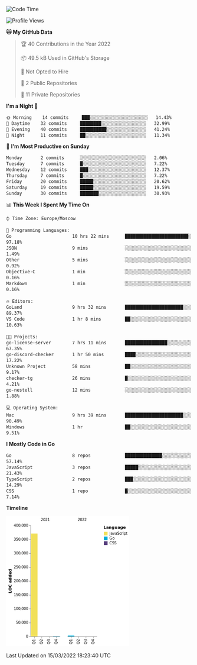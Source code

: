 <!--START_SECTION:waka-->
![Code Time](http://img.shields.io/badge/Code%20Time-214%20hrs%204%20mins-blue)

![Profile Views](http://img.shields.io/badge/Profile%20Views-0-blue)

**🐱 My GitHub Data** 

> 🏆 40 Contributions in the Year 2022
 > 
> 📦 49.5 kB Used in GitHub's Storage 
 > 
> 🚫 Not Opted to Hire
 > 
> 📜 2 Public Repositories 
 > 
> 🔑 11 Private Repositories  
 > 
**I'm a Night 🦉** 

```text
🌞 Morning    14 commits     ███░░░░░░░░░░░░░░░░░░░░░░   14.43% 
🌆 Daytime    32 commits     ████████░░░░░░░░░░░░░░░░░   32.99% 
🌃 Evening    40 commits     ██████████░░░░░░░░░░░░░░░   41.24% 
🌙 Night      11 commits     ██░░░░░░░░░░░░░░░░░░░░░░░   11.34%

```
📅 **I'm Most Productive on Sunday** 

```text
Monday       2 commits      ░░░░░░░░░░░░░░░░░░░░░░░░░   2.06% 
Tuesday      7 commits      █░░░░░░░░░░░░░░░░░░░░░░░░   7.22% 
Wednesday    12 commits     ███░░░░░░░░░░░░░░░░░░░░░░   12.37% 
Thursday     7 commits      █░░░░░░░░░░░░░░░░░░░░░░░░   7.22% 
Friday       20 commits     █████░░░░░░░░░░░░░░░░░░░░   20.62% 
Saturday     19 commits     █████░░░░░░░░░░░░░░░░░░░░   19.59% 
Sunday       30 commits     ███████░░░░░░░░░░░░░░░░░░   30.93%

```


📊 **This Week I Spent My Time On** 

```text
⌚︎ Time Zone: Europe/Moscow

💬 Programming Languages: 
Go                       10 hrs 22 mins      ████████████████████████░   97.18% 
JSON                     9 mins              ░░░░░░░░░░░░░░░░░░░░░░░░░   1.49% 
Other                    5 mins              ░░░░░░░░░░░░░░░░░░░░░░░░░   0.92% 
Objective-C              1 min               ░░░░░░░░░░░░░░░░░░░░░░░░░   0.16% 
Markdown                 1 min               ░░░░░░░░░░░░░░░░░░░░░░░░░   0.16%

🔥 Editors: 
GoLand                   9 hrs 32 mins       ██████████████████████░░░   89.37% 
VS Code                  1 hr 8 mins         ██░░░░░░░░░░░░░░░░░░░░░░░   10.63%

🐱‍💻 Projects: 
go-license-server        7 hrs 11 mins       ████████████████░░░░░░░░░   67.35% 
go-discord-checker       1 hr 50 mins        ████░░░░░░░░░░░░░░░░░░░░░   17.22% 
Unknown Project          58 mins             ██░░░░░░░░░░░░░░░░░░░░░░░   9.17% 
checker-tg               26 mins             █░░░░░░░░░░░░░░░░░░░░░░░░   4.21% 
go-nestell               12 mins             ░░░░░░░░░░░░░░░░░░░░░░░░░   1.88%

💻 Operating System: 
Mac                      9 hrs 39 mins       ██████████████████████░░░   90.49% 
Windows                  1 hr                ██░░░░░░░░░░░░░░░░░░░░░░░   9.51%

```

**I Mostly Code in Go** 

```text
Go                       8 repos             ██████████████░░░░░░░░░░░   57.14% 
JavaScript               3 repos             █████░░░░░░░░░░░░░░░░░░░░   21.43% 
TypeScript               2 repos             ███░░░░░░░░░░░░░░░░░░░░░░   14.29% 
CSS                      1 repo              █░░░░░░░░░░░░░░░░░░░░░░░░   7.14%

```


**Timeline**

![Chart not found](https://raw.githubusercontent.com/jeezft/jeezft/main/charts/bar_graph.png) 


 Last Updated on 15/03/2022 18:23:40 UTC
<!--END_SECTION:waka-->
